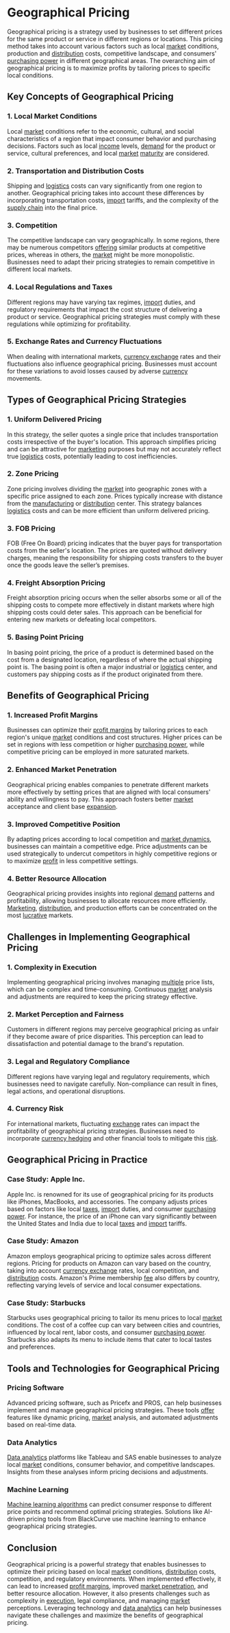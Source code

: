 # Geographical Pricing

Geographical pricing is a strategy used by businesses to set different prices for the same product or service in different regions or locations. This pricing method takes into account various factors such as local [market](../m/market.md) conditions, production and [distribution](../d/distribution.md) costs, competitive landscape, and consumers' [purchasing power](../p/purchasing_power.md) in different geographical areas. The overarching aim of geographical pricing is to maximize profits by tailoring prices to specific local conditions.

## Key Concepts of Geographical Pricing

### 1. Local Market Conditions

Local [market](../m/market.md) conditions refer to the economic, cultural, and social characteristics of a region that impact consumer behavior and purchasing decisions. Factors such as local [income](../i/income.md) levels, [demand](../d/demand.md) for the product or service, cultural preferences, and local [market](../m/market.md) [maturity](../m/maturity.md) are considered.

### 2. Transportation and Distribution Costs

Shipping and [logistics](../l/logistics.md) costs can vary significantly from one region to another. Geographical pricing takes into account these differences by incorporating transportation costs, [import](../i/import.md) tariffs, and the complexity of the [supply chain](../s/supply_chain.md) into the final price.

### 3. Competition

The competitive landscape can vary geographically. In some regions, there may be numerous competitors [offering](../o/offering.md) similar products at competitive prices, whereas in others, the [market](../m/market.md) might be more monopolistic. Businesses need to adapt their pricing strategies to remain competitive in different local markets.

### 4. Local Regulations and Taxes

Different regions may have varying tax regimes, [import](../i/import.md) duties, and regulatory requirements that impact the cost structure of delivering a product or service. Geographical pricing strategies must comply with these regulations while optimizing for profitability.

### 5. Exchange Rates and Currency Fluctuations

When dealing with international markets, [currency exchange](../c/currency_exchange.md) rates and their fluctuations also influence geographical pricing. Businesses must account for these variations to avoid losses caused by adverse [currency](../c/currency.md) movements.

## Types of Geographical Pricing Strategies

### 1. Uniform Delivered Pricing

In this strategy, the seller quotes a single price that includes transportation costs irrespective of the buyer's location. This approach simplifies pricing and can be attractive for [marketing](../m/marketing.md) purposes but may not accurately reflect true [logistics](../l/logistics.md) costs, potentially leading to cost inefficiencies.

### 2. Zone Pricing

Zone pricing involves dividing the [market](../m/market.md) into geographic zones with a specific price assigned to each zone. Prices typically increase with distance from the [manufacturing](../m/manufacturing.md) or [distribution](../d/distribution.md) center. This strategy balances [logistics](../l/logistics.md) costs and can be more efficient than uniform delivered pricing.

### 3. FOB Pricing

FOB (Free On Board) pricing indicates that the buyer pays for transportation costs from the seller's location. The prices are quoted without delivery charges, meaning the responsibility for shipping costs transfers to the buyer once the goods leave the seller’s premises.

### 4. Freight Absorption Pricing

Freight absorption pricing occurs when the seller absorbs some or all of the shipping costs to compete more effectively in distant markets where high shipping costs could deter sales. This approach can be beneficial for entering new markets or defeating local competitors.

### 5. Basing Point Pricing

In basing point pricing, the price of a product is determined based on the cost from a designated location, regardless of where the actual shipping point is. The basing point is often a major industrial or [logistics](../l/logistics.md) center, and customers pay shipping costs as if the product originated from there.

## Benefits of Geographical Pricing

### 1. Increased Profit Margins

Businesses can optimize their [profit margins](../p/profit_margins_in_trading.md) by tailoring prices to each region's unique [market](../m/market.md) conditions and cost structures. Higher prices can be set in regions with less competition or higher [purchasing power](../p/purchasing_power.md), while competitive pricing can be employed in more saturated markets.

### 2. Enhanced Market Penetration

Geographical pricing enables companies to penetrate different markets more effectively by setting prices that are aligned with local consumers' ability and willingness to pay. This approach fosters better [market](../m/market.md) acceptance and client base [expansion](../e/expansion.md).

### 3. Improved Competitive Position

By adapting prices according to local competition and [market dynamics](../m/market_dynamics.md), businesses can maintain a competitive edge. Price adjustments can be used strategically to undercut competitors in highly competitive regions or to maximize [profit](../p/profit.md) in less competitive settings.

### 4. Better Resource Allocation

Geographical pricing provides insights into regional [demand](../d/demand.md) patterns and profitability, allowing businesses to allocate resources more efficiently. [Marketing](../m/marketing.md), [distribution](../d/distribution.md), and production efforts can be concentrated on the most [lucrative](../l/lucrative.md) markets.

## Challenges in Implementing Geographical Pricing

### 1. Complexity in Execution

Implementing geographical pricing involves managing [multiple](../m/multiple.md) price lists, which can be complex and time-consuming. Continuous [market](../m/market.md) analysis and adjustments are required to keep the pricing strategy effective.

### 2. Market Perception and Fairness

Customers in different regions may perceive geographical pricing as unfair if they become aware of price disparities. This perception can lead to dissatisfaction and potential damage to the brand's reputation.

### 3. Legal and Regulatory Compliance

Different regions have varying legal and regulatory requirements, which businesses need to navigate carefully. Non-compliance can result in fines, legal actions, and operational disruptions.

### 4. Currency Risk

For international markets, fluctuating [exchange](../e/exchange.md) rates can impact the profitability of geographical pricing strategies. Businesses need to incorporate [currency hedging](../c/currency_hedging.md) and other financial tools to mitigate this [risk](../r/risk.md).

## Geographical Pricing in Practice

### Case Study: Apple Inc.

Apple Inc. is renowned for its use of geographical pricing for its products like iPhones, MacBooks, and accessories. The company adjusts prices based on factors like local [taxes](../t/taxes.md), [import](../i/import.md) duties, and consumer [purchasing power](../p/purchasing_power.md). For instance, the price of an iPhone can vary significantly between the United States and India due to local [taxes](../t/taxes.md) and [import](../i/import.md) tariffs.

### Case Study: Amazon

Amazon employs geographical pricing to optimize sales across different regions. Pricing for products on Amazon can vary based on the country, taking into account [currency exchange](../c/currency_exchange.md) rates, local competition, and [distribution](../d/distribution.md) costs. Amazon's Prime membership [fee](../f/fee.md) also differs by country, reflecting varying levels of service and local consumer expectations.

### Case Study: Starbucks

Starbucks uses geographical pricing to tailor its menu prices to local [market](../m/market.md) conditions. The cost of a coffee cup can vary between cities and countries, influenced by local rent, labor costs, and consumer [purchasing power](../p/purchasing_power.md). Starbucks also adapts its menu to include items that cater to local tastes and preferences.

## Tools and Technologies for Geographical Pricing

### Pricing Software

Advanced pricing software, such as Pricefx and PROS, can help businesses implement and manage geographical pricing strategies. These tools [offer](../o/offer.md) features like dynamic pricing, [market](../m/market.md) analysis, and automated adjustments based on real-time data.

### Data Analytics

[Data analytics](../d/data_analytics.md) platforms like Tableau and SAS enable businesses to analyze local [market](../m/market.md) conditions, consumer behavior, and competitive landscapes. Insights from these analyses inform pricing decisions and adjustments.

### Machine Learning

[Machine learning algorithms](../m/machine_learning_algorithms_in_trading.md) can predict consumer response to different price points and recommend optimal pricing strategies. Solutions like AI-driven pricing tools from BlackCurve use machine learning to enhance geographical pricing strategies.

## Conclusion

Geographical pricing is a powerful strategy that enables businesses to optimize their pricing based on local [market](../m/market.md) conditions, [distribution](../d/distribution.md) costs, competition, and regulatory environments. When implemented effectively, it can lead to increased [profit margins](../p/profit_margins_in_trading.md), improved [market penetration](../m/market_penetration.md), and better resource allocation. However, it also presents challenges such as complexity in [execution](../e/execution.md), legal compliance, and managing [market](../m/market.md) perceptions. Leveraging technology and [data analytics](../d/data_analytics.md) can help businesses navigate these challenges and maximize the benefits of geographical pricing.